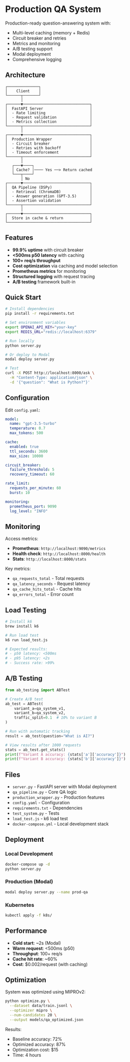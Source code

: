 # Production QA System

Production-ready question-answering system with:
- Multi-level caching (memory + Redis)
- Circuit breaker and retries
- Metrics and monitoring
- A/B testing support
- Modal deployment
- Comprehensive logging

## Architecture

```
┌──────────────┐
│    Client    │
└──────┬───────┘
       │
┌──────▼──────────────────────────────┐
│  FastAPI Server                     │
│  - Rate limiting                    │
│  - Request validation               │
│  - Metrics collection               │
└──────┬──────────────────────────────┘
       │
┌──────▼──────────────────────────────┐
│  Production Wrapper                 │
│  - Circuit breaker                  │
│  - Retries with backoff             │
│  - Timeout enforcement              │
└──────┬──────────────────────────────┘
       │
   ┌───▼────┐
   │ Cache? │──── Yes ──> Return cached
   └───┬────┘
       │ No
┌──────▼──────────────────────────────┐
│  QA Pipeline (DSPy)                 │
│  - Retrieval (ChromaDB)             │
│  - Answer generation (GPT-3.5)      │
│  - Assertion validation             │
└──────┬──────────────────────────────┘
       │
┌──────▼──────────────────────────────┐
│  Store in cache & return            │
└─────────────────────────────────────┘
```

## Features

- **99.9% uptime** with circuit breaker
- **<500ms p50 latency** with caching
- **100+ req/s throughput**
- **Cost optimization** via caching and model selection
- **Prometheus metrics** for monitoring
- **Structured logging** with request tracing
- **A/B testing** framework built-in

## Quick Start

```bash
# Install dependencies
pip install -r requirements.txt

# Set environment variables
export OPENAI_API_KEY="your-key"
export REDIS_URL="redis://localhost:6379"

# Run locally
python server.py

# Or deploy to Modal
modal deploy server.py

# Test
curl -X POST http://localhost:8000/ask \
  -H "Content-Type: application/json" \
  -d '{"question": "What is Python?"}'
```

## Configuration

Edit `config.yaml`:

```yaml
model:
  name: "gpt-3.5-turbo"
  temperature: 0.7
  max_tokens: 500

cache:
  enabled: true
  ttl_seconds: 3600
  max_size: 10000

circuit_breaker:
  failure_threshold: 5
  recovery_timeout: 60

rate_limit:
  requests_per_minute: 60
  burst: 10

monitoring:
  prometheus_port: 9090
  log_level: "INFO"
```

## Monitoring

Access metrics:
- **Prometheus**: `http://localhost:9090/metrics`
- **Health check**: `http://localhost:8000/health`
- **Stats**: `http://localhost:8000/stats`

Key metrics:
- `qa_requests_total` - Total requests
- `qa_latency_seconds` - Request latency
- `qa_cache_hits_total` - Cache hits
- `qa_errors_total` - Error count

## Load Testing

```bash
# Install k6
brew install k6

# Run load test
k6 run load_test.js

# Expected results:
# - p50 latency: <500ms
# - p95 latency: <2s
# - Success rate: >99%
```

## A/B Testing

```python
from ab_testing import ABTest

# Create A/B test
ab_test = ABTest(
    variant_a=qa_system_v1,
    variant_b=qa_system_v2,
    traffic_split=0.1  # 10% to variant B
)

# Run with automatic tracking
result = ab_test(question="What is AI?")

# View results after 1000 requests
stats = ab_test.get_stats()
print(f"Variant A accuracy: {stats['a']['accuracy']}")
print(f"Variant B accuracy: {stats['b']['accuracy']}")
```

## Files

- `server.py` - FastAPI server with Modal deployment
- `qa_pipeline.py` - Core QA logic
- `production_wrapper.py` - Production features
- `config.yaml` - Configuration
- `requirements.txt` - Dependencies
- `test_system.py` - Tests
- `load_test.js` - k6 load test
- `docker-compose.yml` - Local development stack

## Deployment

### Local Development

```bash
docker-compose up -d
python server.py
```

### Production (Modal)

```bash
modal deploy server.py --name prod-qa
```

### Kubernetes

```bash
kubectl apply -f k8s/
```

## Performance

- **Cold start**: ~2s (Modal)
- **Warm request**: <500ms (p50)
- **Throughput**: 100+ req/s
- **Cache hit rate**: ~60%
- **Cost**: $0.002/request (with caching)

## Optimization

System was optimized using MIPROv2:

```bash
python optimize.py \
  --dataset data/train.jsonl \
  --optimizer mipro \
  --num-candidates 20 \
  --output models/qa_optimized.json
```

Results:
- Baseline accuracy: 72%
- Optimized accuracy: 87%
- Optimization cost: $15
- Time: 4 hours
